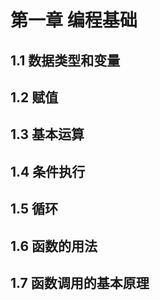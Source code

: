 # 第一章 编程基础

## 1.1 数据类型和变量

## 1.2 赋值

## 1.3 基本运算

## 1.4 条件执行

## 1.5 循环

## 1.6 函数的用法

## 1.7 函数调用的基本原理

